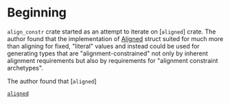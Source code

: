 # Beginning

`align_constr` crate started as an attempt to iterate on [`aligned`] crate. The author found that the implementation of [Aligned](https://docs.rs/aligned/0.4.0/aligned/struct.Aligned.html) struct suited for much more than aligning for fixed, "literal" values and instead could be used for generating types that are "alignment-constrained" not only by inherent alignment requirements but also by requirements for "alignment constraint archetypes".

The author found that [`aligned`] 

[`aligned`](https://crates.io/crates/aligned)